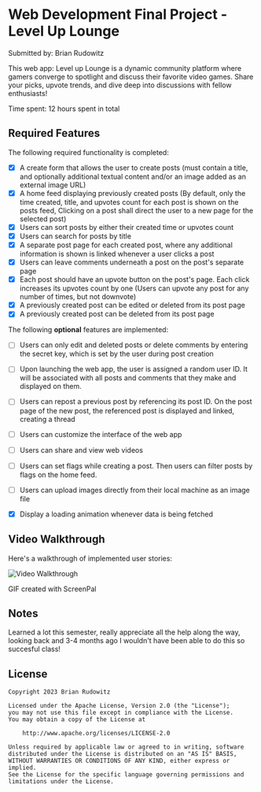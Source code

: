 # Web Development Final Project - Level Up Lounge

Submitted by: Brian Rudowitz

This web app: Level up Lounge is a dynamic community platform where gamers converge to spotlight and discuss their favorite video games. Share your picks, upvote trends, and dive deep into discussions with fellow enthusiasts!

Time spent: 12 hours spent in total

## Required Features

The following required functionality is completed:

- [x] A create form that allows the user to create posts (must contain a title, and optionally additional textual content and/or an image added as an external image URL)
- [x] A home feed displaying previously created posts (By default, only the time created, title, and upvotes count for each post is shown on the posts feed, Clicking on a post shall direct the user to a new page for the selected post)
- [x] Users can sort posts by either their created time or upvotes count
- [x] Users can search for posts by title
- [x] A separate post page for each created post, where any additional information is shown is linked whenever a user clicks a post
- [x] Users can leave comments underneath a post on the post's separate page
- [x] Each post should have an upvote button on the post's page. Each click increases its upvotes count by one (Users can upvote any post for any number of times, but not downvote)
- [X] A previously created post can be edited or deleted from its post page
- [x] A previously created post can be deleted from its post page

The following **optional** features are implemented:

- [ ] Users can only edit and deleted posts or delete comments by entering the secret key, which is set by the user during post creation
- [ ] Upon launching the web app, the user is assigned a random user ID. It will be associated with all posts and comments that they make and displayed on them.
- [ ] Users can repost a previous post by referencing its post ID. On the post page of the new post, the referenced post is displayed and linked, creating a thread
- [ ] Users can customize the interface of the web app
- [ ] Users can share and view web videos
- [ ] Users can set flags while creating a post. Then users can filter posts by flags on the home feed.
- [ ] Users can upload images directly from their local machine as an image file
- [x] Display a loading animation whenever data is being fetched


## Video Walkthrough

Here's a walkthrough of implemented user stories:

<img src='https://github.com/COP4808-Spring2024-Full-Stack-Webdev/hw7-Brrud001/blob/main/Site%20Demo.gif' title='Video Walkthrough' width='' alt='Video Walkthrough' />

GIF created with ScreenPal

## Notes

Learned a lot this semester, really appreciate all the help along the way, looking back and 3-4 months ago I wouldn't have been able to do this so succesful class!

## License

    Copyright 2023 Brian Rudowitz

    Licensed under the Apache License, Version 2.0 (the "License");
    you may not use this file except in compliance with the License.
    You may obtain a copy of the License at

        http://www.apache.org/licenses/LICENSE-2.0

    Unless required by applicable law or agreed to in writing, software
    distributed under the License is distributed on an "AS IS" BASIS,
    WITHOUT WARRANTIES OR CONDITIONS OF ANY KIND, either express or implied.
    See the License for the specific language governing permissions and
    limitations under the License.
